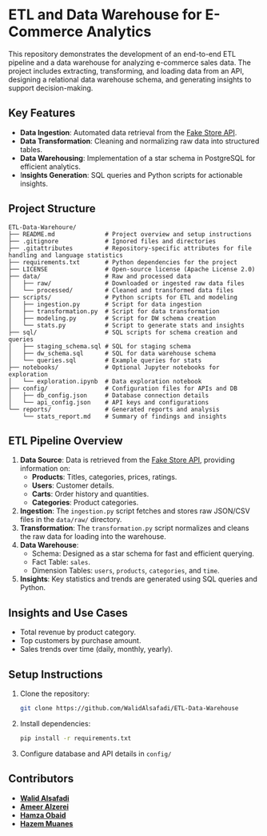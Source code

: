 # **ETL and Data Warehouse for E-Commerce Analytics**

This repository demonstrates the development of an end-to-end ETL pipeline and a data warehouse for analyzing e-commerce sales data. The project includes extracting, transforming, and loading data from an API, designing a relational data warehouse schema, and generating insights to support decision-making.

## Key Features
- **Data Ingestion**: Automated data retrieval from the [Fake Store API](https://fakestoreapi.com/).
- **Data Transformation**: Cleaning and normalizing raw data into structured tables.
- **Data Warehousing**: Implementation of a star schema in PostgreSQL for efficient analytics.
- I**nsights Generation**: SQL queries and Python scripts for actionable insights.

## Project Structure
```
ETL-Data-Warehoure/
├── README.md              # Project overview and setup instructions
├── .gitignore             # Ignored files and directories
├── .gitattributes         # Repository-specific attributes for file handling and language statistics
├── requirements.txt       # Python dependencies for the project
├── LICENSE                # Open-source license (Apache License 2.0)
├── data/                  # Raw and processed data
│   ├── raw/               # Downloaded or ingested raw data files
│   └── processed/         # Cleaned and transformed data files
├── scripts/               # Python scripts for ETL and modeling
│   ├── ingestion.py       # Script for data ingestion
│   ├── transformation.py  # Script for data transformation
│   ├── modeling.py        # Script for DW schema creation
│   └── stats.py           # Script to generate stats and insights
├── sql/                   # SQL scripts for schema creation and queries
│   ├── staging_schema.sql # SQL for staging schema
│   ├── dw_schema.sql      # SQL for data warehouse schema
│   └── queries.sql        # Example queries for stats
├── notebooks/             # Optional Jupyter notebooks for exploration
│   └── exploration.ipynb  # Data exploration notebook
├── config/                # Configuration files for APIs and DB
│   ├── db_config.json     # Database connection details
│   └── api_config.json    # API keys and configurations
└── reports/               # Generated reports and analysis
    └── stats_report.md    # Summary of findings and insights
```

## ETL Pipeline Overview
1. **Data Source**: Data is retrieved from the [Fake Store API](https://fakestoreapi.com/), providing information on:
    - **Products**: Titles, categories, prices, ratings.
    - **Users**: Customer details.
    - **Carts**: Order history and quantities.
    - **Categories**: Product categories.
2. **Ingestion**: The `ingestion.py` script fetches and stores raw JSON/CSV files in the `data/raw/` directory.
3. **Transformation**: The `transformation.py` script normalizes and cleans the raw data for loading into the warehouse.
4. **Data Warehouse**:
    - Schema: Designed as a star schema for fast and efficient querying.
    - Fact Table: `sales`.
    - Dimension Tables: `users`, `products`, `categories`, and `time`.
5. **Insights**: Key statistics and trends are generated using SQL queries and Python.

## Insights and Use Cases
- Total revenue by product category.
- Top customers by purchase amount.
- Sales trends over time (daily, monthly, yearly).
  
## Setup Instructions
1. Clone the repository:
   ```bash
   git clone https://github.com/WalidAlsafadi/ETL-Data-Warehouse
   ```

2. Install dependencies:
   ```bash
   pip install -r requirements.txt
   ```

3. Configure database and API details in `config/`

## Contributors

- [**Walid Alsafadi**](https://github.com/WalidAlsafadi) 
- [**Ameer Alzerei**](https://github.com/AmeerAlzerei)
- [**Hamza Obaid**](https://github.com/hobaid1) 
- [**Hazem Muanes**](https://github.com/HazemMuannes)
